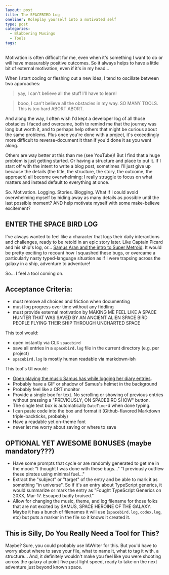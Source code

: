 ```yaml
---
layout: post
title: The SPACEBIRD Log
oneliner: Roleplay yourself into a motivated self 
type: post
categories:
  - Blabbering Musings
  - Tools
tags:
---
```


Motivation is often difficult for me, even when it's something I want to do or will have measurably positive outcomes. So it always helps to have a little bit of external motivation, even if it's in my head...

When I start coding or fleshing out a new idea, I tend to oscillate between two approaches:

> yay, I can't believe all the stuff I'll have to learn!

> booo, I can't believe all the obstacles in my way. SO MANY TOOLS. This is too hard ABORT ABORT.

And along the way, I often wish I'd kept a developer log of all those obstacles I faced and overcame, both to remind me that the journey was long but worth it, and to perhaps help others that might be curious about the same problems. Plus once you're done with a project, it's exceedingly more difficult to reverse-document it than if you'd done it as you went along.

Others are way better at this than me (see YouTube)! But I find that a huge problem is just getting started. Or having a structure and place to put it. If I start off with the intent to write a blog post, sometimes I'll just give up because the details (the title, the structure, the story, the outcome, the approach) all become overwhelming: I really struggle to focus on what matters and instead default to everything at once.

So. Motivation. Logging. Stories. Blogging. What if I could avoid overwhelming myself by hiding away as many details as possible until the last possible moment? AND help motivate myself with some make-believe excitement?

## ENTER THE SPACE BIRD LOG

I've always wanted to feel like a character that logs their daily interactions and challenges, ready to be retold in an epic story later. Like Captain Picard and his ship's log, or... [Samus Aran and the intro to Super Metroid](https://youtu.be/86Z4bwdxn_Y?t=54). It would be pretty exciting to recount how I squashed these bugs, or overcame a particularly nasty typed-language situation as if I were trapsing across the galaxy in a ship, adventure to adventure!

So... I feel a tool coming on.

## Acceptance Criteria:

- must remove all choices and friction when documenting
- must log progress over time without any fiddling
- must provide external motivation by MAKING ME FEEL LIKE A SPACE HUNTER THAT WAS SAVED BY AN ANCIENT ALIEN SPACE BIRD PEOPLE FLYING THEIR SHIP THROUGH UNCHARTED SPACE

This tool would:

- open instantly via CLI: `spacebird`
- save all entries in a `spacebird.log` file in the current directory (e.g. per project)
- `spacebird.log` is mostly human readable via markdown-ish

This tool's UI would:

- [Open playing the music Samus has while logging her diary entries](https://youtu.be/86Z4bwdxn_Y?t=54).
- Probably have a GIF or shadow of Samus's helmet in the background
- Probably feel like a CRT monitor
- Provide a single box for text. No scrolling or showing of previous entries without pressing a "PREVIOUSLY, ON SPACEBIRD SHOW" button.
- The single text box is automatically `DateTime`-d when done typing.
- I can paste code into the box and format it (Github-flavored Markdown triple-backticks, probably)
- Have a readable yet on-theme font
- never let me worry about saving or where to save

## OPTIONAL YET AWESOME BONUSES (maybe mandatory???)

- Have some prompts that cycle or are randomly generated to get me in the mood: "I thought I was done with these bugs..." "I previously outflew these pirates using minimal fuel..."
- Extract the "subject" or "target" of the entry and be able to mark it as something "in universe". So if it's an entry about TypeScript generics, it would summarize or mark the entry as "Fought TypeScript Generics on 20XX, Mar-17. Escaped badly bruised."
- Allow for changing the music, theme, and log filename for those folks that are not excited by SAMUS, SPACE HEROINE OF THE GALAXY. Maybe it has a bunch of filenames it will use (`spacebird.log`, `codex.log`, etc) but puts a marker in the file so it knows it created it.

## This is Silly, Do You Really Need a Tool for This?

Maybe? Sure, you could probably use IAWriter for this. But you'd have to worry about where to save your file, what to name it, what to tag it with, a structure... And, it definitely wouldn't make you feel like you were shooting across the galaxy at point five past light speed, ready to take on the next adventure just beyond known space.